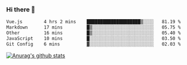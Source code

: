 ### Hi there 👋



<!--
**webB1an/webB1an** is a ✨ _special_ ✨ repository because its `README.md` (this file) appears on your GitHub profile.

Here are some ideas to get you started:

- 🔭 I’m currently working on ...
- 🌱 I’m currently learning ...
- 👯 I’m looking to collaborate on ...
- 🤔 I’m looking for help with ...
- 💬 Ask me about ...
- 📫 How to reach me: ...
- 😄 Pronouns: ...
- ⚡ Fun fact: ...
-->

<!--START_SECTION:waka-->

```txt
Vue.js        4 hrs 2 mins    ████████████████████▒░░░░   81.19 %
Markdown      17 mins         █▒░░░░░░░░░░░░░░░░░░░░░░░   05.75 %
Other         16 mins         █▒░░░░░░░░░░░░░░░░░░░░░░░   05.40 %
JavaScript    10 mins         █░░░░░░░░░░░░░░░░░░░░░░░░   03.50 %
Git Config    6 mins          ▓░░░░░░░░░░░░░░░░░░░░░░░░   02.03 %
```

<!--END_SECTION:waka-->


[![Anurag's github stats](https://github-readme-stats.vercel.app/api?username=webB1an&show_icons=true&theme=radical)](https://github.com/anuraghazra/github-readme-stats)

